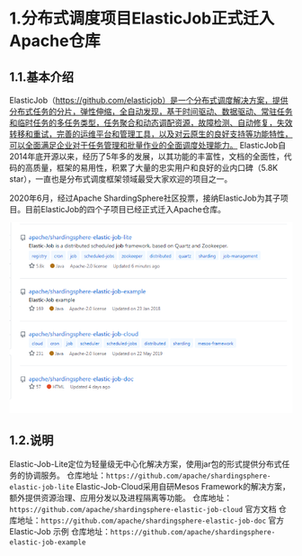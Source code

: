 # 1.分布式调度项目ElasticJob正式迁入Apache仓库
## 1.1.基本介绍
ElasticJob（https://github.com/elasticjob）是一个分布式调度解决方案，提供分布式任务的分片，弹性伸缩，全自动发现，基于时间驱动、数据驱动、常驻任务和临时任务的多任务类型，任务聚合和动态调配资源，故障检测、自动修复，失效转移和重试，完善的运维平台和管理工具，以及对云原生的良好支持等功能特性，可以全面满足企业对于任务管理和批量作业的全面调度处理能力。
ElasticJob自2014年底开源以来，经历了5年多的发展，以其功能的丰富性，文档的全面性，代码的高质量，框架的易用性，积累了大量的忠实用户和良好的业内口碑（5.8K star），一直也是分布式调度框架领域最受大家欢迎的项目之一。

2020年6月，经过Apache ShardingSphere社区投票，接纳ElasticJob为其子项目。目前ElasticJob的四个子项目已经正式迁入Apache仓库。

![](/static/image/sdfsdfsdf44.jpg)

## 1.2.说明
Elastic-Job-Lite定位为轻量级无中心化解决方案，使用jar包的形式提供分布式任务的协调服务。
仓库地址：`https://github.com/apache/shardingsphere-elastic-job-lite`
Elastic-Job-Cloud采用自研Mesos Framework的解决方案，额外提供资源治理、应用分发以及进程隔离等功能。
仓库地址：`https://github.com/apache/shardingsphere-elastic-job-cloud`
官方文档
仓库地址：`https://github.com/apache/shardingsphere-elastic-job-doc`
官方Elastic-Job 示例
仓库地址：`https://github.com/apache/shardingsphere-elastic-job-example`


